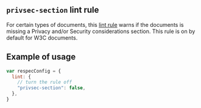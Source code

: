 ## `privsec-section` lint rule

For certain types of documents, this [lint rule](lint) warns if the documents is missing a Privacy and/or Security considerations section. This rule is on by default for W3C documents. 

## Example of usage

``` js
var respecConfig = {
  lint: {
    // turn the rule off
    "privsec-section": false,
  },
}
```
